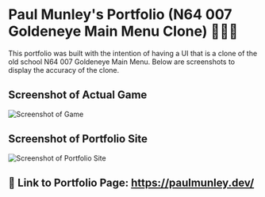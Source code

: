 # Paul Munley's Portfolio (N64 007 Goldeneye Main Menu Clone) 🕵🏻‍♂️

This portfolio was built with the intention of having a UI that is a clone of the old school N64 007 Goldeneye Main Menu. Below are screenshots to display the accuracy of the clone.

## Screenshot of Actual Game
![Screenshot of Game](https://github.com/Paul-Munley/paul-munleys-portfolio/blob/master/assets/actual-game-screenshot.jpeg)

## Screenshot of Portfolio Site
![Screenshot of Portfolio Site](https://live.staticflickr.com/65535/51405926321_1c797aecab_k.jpg)

## 🔗 Link to Portfolio Page: https://paulmunley.dev/
